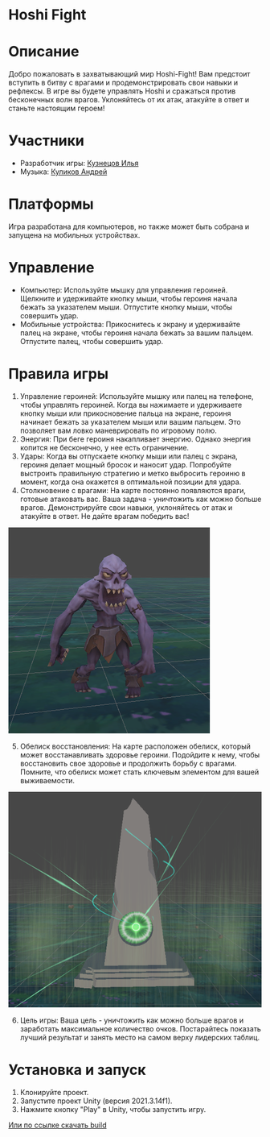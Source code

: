 # Hoshi Fight

# Описание

Добро пожаловать в захватывающий мир Hoshi-Fight! Вам предстоит вступить в битву с врагами и продемонстрировать свои навыки и рефлексы. В игре вы будете управлять Hoshi и сражаться против бесконечных волн врагов. Уклоняйтесь от их атак, атакуйте в ответ и станьте настоящим героем!

# Участники

* Разработчик игры: [Кузнецов Илья](https://vk.com/pogiloydrandulet)
* Музыка: [Куликов Андрей](https://vk.com/shrodeko)

# Платформы
Игра разработана для компьютеров, но также может быть собрана и запущена на мобильных устройствах.

# Управление 

*	Компьютер: Используйте мышку для управления героиней. Щелкните и удерживайте кнопку мыши, чтобы героиня начала бежать за указателем мыши. Отпустите кнопку мыши, чтобы совершить удар.
*	Мобильные устройства: Прикоснитесь к экрану и удерживайте палец на экране, чтобы героиня начала бежать за вашим пальцем. Отпустите палец, чтобы совершить удар.

# Правила игры

1.	Управление героиней: Используйте мышку или палец на телефоне, чтобы управлять героиней. Когда вы нажимаете и удерживаете кнопку мыши или прикосновение пальца на экране, героиня начинает бежать за указателем мыши или вашим пальцем. Это позволяет вам ловко маневрировать по игровому полю.
2. Энергия: При беге героиня накапливает энергию. Однако энергия копится не бесконечно, у нее есть ограничение. 
3. Удары: Когда вы отпускаете кнопку мыши или палец с экрана, героиня делает мощный бросок и наносит удар. Попробуйте выстроить правильную стратегию и метко выбросить героиню в момент, когда она окажется в оптимальной позиции для удара. 
4. Столкновение с врагами: На карте постоянно появляются враги, готовые атаковать вас. Ваша задача - уничтожить как можно больше врагов. Демонстрируйте свои навыки, уклоняйтесь от атак и атакуйте в ответ. Не дайте 
врагам победить вас!

![Enemy](Enemy.PNG)

5. Обелиск восстановления: На карте расположен обелиск, который может восстанавливать здоровье героини. Подойдите к нему, чтобы восстановить свое здоровье и продолжить борьбу с врагами. Помните, что обелиск может стать ключевым элементом для вашей выживаемости.

![Obelick](Obelisk.PNG)

6. Цель игры: Ваша цель - уничтожить как можно больше врагов и заработать максимальное количество очков. Постарайтесь показать лучший результат и занять место на самом верху лидерских таблиц.

# Установка и запуск

1. Клонируйте проект.
2. Запустите проект Unity (версия 2021.3.14f1).
3. Нажмите кнопку "Play" в Unity, чтобы запустить игру.

[Или по ссылке скачать build](https://drive.google.com/drive/folders/169Ver1Z0V3wAd4tYI1jewDrInfv4RuwO?usp=sharing)

